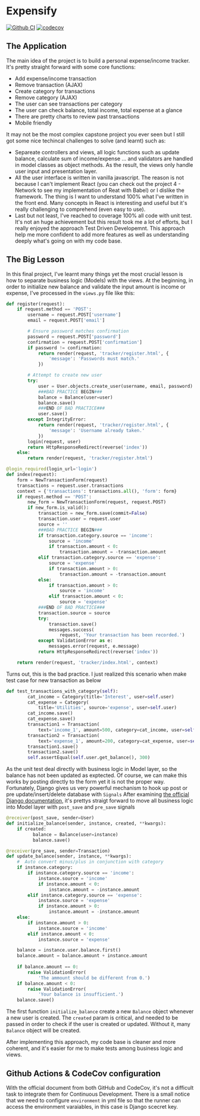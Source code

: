 # Expensify

[![Github CI](https://github.com/infantiablue/expensify/actions/workflows/django.yml/badge.svg)](https://github.com/infantiablue/expensify/actions/workflows/django.yml) [![codecov](https://codecov.io/gh/infantiablue/expensify/branch/main/graph/badge.svg?token=T9JT3Y71PO)](https://codecov.io/gh/infantiablue/expensify)

## The Application

The main idea of the project is to build a personal expense/income tracker. It's pretty straight forward with some core functions:

- Add expense/income transaction
- Remove transaction (AJAX)
- Create category for transactions
- Remove category (AJAX)
- The user can see transactions per category
- The user can check balance, total income, total expense at a glance
- There are pretty charts to review past transactions
- Mobile friendly

It may not be the most complex capstone project you ever seen but I still got some nice techincal challenges to solve (and learnt) such as:

- Separeate controllers and views, all logic functions such as update balance, calculate sum of income/expense ... and validators are handled in model classes as object methods. As the result, the views only handle user input and presentation layer.
- All the user interface is written in vanilla javascript. The reason is not because I can't implement React (you can check out the project 4 - Network to see my implementation of Reat with Babel) or I dislike the framework. The thing is I want to understand 100% what I've written in the front end. Many concepts in React is interesting and useful but it's really challenging to comprehend (even easy to use).
- Last but not least, I've reached to coverage 100% all code with unit test. It's not an huge achievement but this result took me a lot of efforts, but I really enjoyed the approach Test Driven Developemnt. This approach help me more confident to add more features as well as understanding deeply what's going on with my code base.

## The Big Lesson

In this final project, I've learnt many things yet the most crucial lesson is how to separate business logic (Models) with the views. At the beginning, in order to initialize new balance and validate the input amount is income or expense, I've processed in the `views.py` file like this:

```python
def register(request):
    if request.method == 'POST':
        username = request.POST['username']
        email = request.POST['email']

        # Ensure password matches confirmation
        password = request.POST['password']
        confirmation = request.POST['confirmation']
        if password != confirmation:
            return render(request, 'tracker/register.html', {
                'message': 'Passwords must match.'
            })

        # Attempt to create new user
        try:
            user = User.objects.create_user(username, email, password)
            ###BAD PRACTICE BEGIN###
            balance = Balance(user=user)
            balance.save()
            ###END OF BAD PRACTICE###
            user.save()
        except IntegrityError:
            return render(request, 'tracker/register.html', {
                'message': 'Username already taken.'
            })
        login(request, user)
        return HttpResponseRedirect(reverse('index'))
    else:
        return render(request, 'tracker/register.html')

@login_required(login_url='login')
def index(request):
    form = NewTransactionForm(request)
    transactions = request.user.transactions
    context = {'transactions': transactions.all(), 'form': form}
    if request.method == 'POST':
        new_form = NewTransactionForm(request, request.POST)
        if new_form.is_valid():
            transaction = new_form.save(commit=False)
            transaction.user = request.user
            source = ''
            ###BAD PRACTICE BEGIN###
            if transaction.category.source == 'income':
                source = 'income'
                if transaction.amount < 0:
                    transaction.amount = -transaction.amount
            elif transaction.category.source == 'expense':
                source = 'expense'
                if transaction.amount > 0:
                    transaction.amount = -transaction.amount
            else:
                if transaction.amount > 0:
                    source = 'income'
                elif transaction.amount < 0:
                    source = 'expense'
            ###END OF BAD PRACTICE###
            transaction.source = source
            try:
                transaction.save()
                messages.success(
                    request, 'Your transaction has been recorded.')
            except ValidationError as e:
                messages.error(request, e.message)
            return HttpResponseRedirect(reverse('index'))

    return render(request, 'tracker/index.html', context)
```

Turns out, this is the bad practice. I just realized this scenario when make test case for new transaction as below

```python
def test_transactions_with_category(self):
        cat_income = Category(title='Interest', user=self.user)
        cat_expense = Category(
            title='Utilities', source='expense', user=self.user)
        cat_income.save()
        cat_expense.save()
        transaction1 = Transaction(
            text='income_1', amount=500, category=cat_income, user=self.user)
        transaction2 = Transaction(
            text='expense_1', amount=200, category=cat_expense, user=self.user)
        transaction1.save()
        transaction2.save()
        self.assertEqual(self.user.get_balance(), 300)
```

As the unit test deal directly with business logic in Model layer, so the balance has not been updated as exptected. Of course, we can make this works by posting directly to the form yet it is not the proper way. Fortunately, Django gives us very powerful mechanism to hook up post or pre update/insert/delete database with `Signals` After examining [the official Django documentation](https://docs.djangoproject.com/en/3.2/topics/signals/), it's prettys straigt forward to move all business logic into Model layer with `post_save` and `pre_save` signals

```python
@receiver(post_save, sender=User)
def initialize_balance(sender, instance, created, **kwargs):
    if created:
          balance = Balance(user=instance)
          balance.save()

@receiver(pre_save, sender=Transaction)
def update_balance(sender, instance, **kwargs):
    #  Auto convert minus/plus in conjunction with category
    if instance.category:
        if instance.category.source == 'income':
            instance.source = 'income'
            if instance.amount < 0:
                instance.amount = -instance.amount
        elif instance.category.source == 'expense':
            instance.source = 'expense'
            if instance.amount > 0:
                instance.amount = -instance.amount
    else:
        if instance.amount > 0:
            instance.source = 'income'
        elif instance.amount < 0:
            instance.source = 'expense'

    balance = instance.user.balance.first()
    balance.amount = balance.amount + instance.amount
    
    if balance.amount == 0:
        raise ValidationError(
            'The ammount should be different from 0.')
    if balance.amount < 0:
        raise ValidationError(
            'Your balance is insufficient.')
    balance.save()
```

The first function `initialize_balance` create a new `Balance` object whenever a new user is created. The `created` param is critical, and needed to be passed in order to check if the user is created or updated. Without it, many `Balance` object will be created.

After implementing this approach, my code base is cleaner and more coherent, and it's easier for me to make tests among business logic and views.

## Github Actions & CodeCov configuration

With the official document from both GitHub and CodeCov, it's not a difficult task to integrate them for Continuous Development. There is a small notice that we need to configure `environment` in yml file so that the runner can access the environment varaiables, in this case is Django scecret key.
